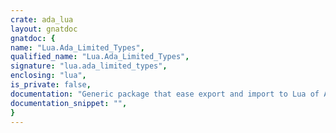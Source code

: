 ```yaml
---
crate: ada_lua
layout: gnatdoc
gnatdoc: {
name: "Lua.Ada_Limited_Types",
qualified_name: "Lua.Ada_Limited_Types",
signature: "lua.ada_limited_types",
enclosing: "lua",
is_private: false,
documentation: "Generic package that ease export and import to Lua of Ada limited types.\nNote that because of limitation of limited types, the To_Ada function\nreturns an access to the value instead of the value itself.\n\nOne approach to import a value from Lua is to do the following\n\ndeclare\n  Var : Ada_Type renames To_Ada (State, -1);\nbegin\n\nNote also that internally we are using light user data. In that case no\nuser data can be associated with the Lua object, so we cannot perform any\ntype checks when importing from Lua.\n\n@formal Ada_Type",
documentation_snippet: "",
}
---
```

